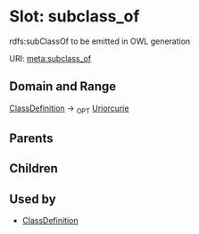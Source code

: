 # Slot: subclass_of


rdfs:subClassOf to be emitted in OWL generation

URI: [meta:subclass_of](https://w3id.org/biolink/biolinkml/meta/subclass_of)
## Domain and Range

[ClassDefinition](ClassDefinition.md) ->  <sub>OPT</sub> [Uriorcurie](Uriorcurie.md)
## Parents

## Children

## Used by

 * [ClassDefinition](ClassDefinition.md)
